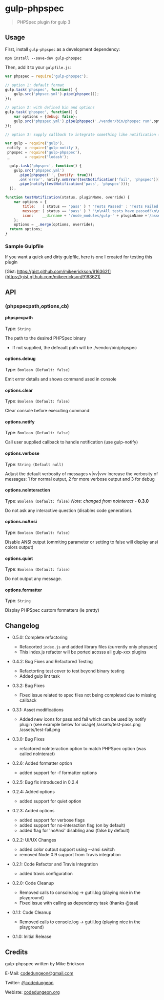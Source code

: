 # gulp-phpspec
> PHPSpec plugin for gulp 3

## Usage

First, install `gulp-phpspec` as a development dependency:

```shell
npm install --save-dev gulp-phpspec
```

Then, add it to your `gulpfile.js`:

```javascript
var phpspec = require('gulp-phpspec');

// option 1: default format
gulp.task('phpspec', function() {
	gulp.src('phpsec.yml').pipe(phpspec());
});

// option 2: with defined bin and options
gulp.task('phpspec', function() {
	var options = {debug: false};
	gulp.src('phpspec.yml').pipe(phpspec('./vendor/bin/phpspec run',options));
});

// option 3: supply callback to integrate something like notification (using gulp-notify)

var gulp = require('gulp'),
 notify  = require('gulp-notify'),
 phpspec = require('gulp-phpspec'),
 _       = require('lodash');

  gulp.task('phpspec', function() {
    gulp.src('phpspec.yml')
      .pipe(phpspec('', {notify: true}))
      .on('error', notify.onError(testNotification('fail', 'phpspec')))
      .pipe(notify(testNotification('pass', 'phpspec')));
  });

function testNotification(status, pluginName, override) {
	var options = {
		title:   ( status == 'pass' ) ? 'Tests Passed' : 'Tests Failed',
		message: ( status == 'pass' ) ? '\n\nAll tests have passed!\n\n' : '\n\nOne or more tests failed...\n\n',
		icon:    __dirname + '/node_modules/gulp-' + pluginName +'/assets/test-' + status + '.png'
	};
	options = _.merge(options, override);
  return options;
}

```

### Sample Gulpfile

If you want a quick and dirty gulpfile, here is one I created for testing this plugin

[Gist: https://gist.github.com/mikeerickson/9163621](https://gist.github.com/mikeerickson/9163621)


## API

### (phpspecpath,options,cb)

#### phpspecpath

Type: `String`

The path to the desired PHPSpec binary
- If not supplied, the defeault path will be ./vendor/bin/phpspec

#### options.debug
Type: `Boolean (Default: false)`

Emit error details and shows command used in console

#### options.clear
Type: `Boolean (Default: false)`

Clear console before executing command


#### options.notify
Type: `Boolean (Default: false)`

Call user supplied callback to handle notification (use gulp-notify)

#### options.verbose
Type: `String (Default null)`

Adjust the default verbosity of messages
v|vv|vvv Increase the verbosity of messages: 1 for normal output, 2 for more verbose output and 3 for debug

#### options.noInteraction
Type: `Boolean (Default: false)`
*Note: changed from noInteract -* __0.3.0__

Do not ask any interactive question (disables code generation).

#### options.noAnsi
Type: `Boolean (Default: false)`

Disable ANSI output (ommiting parameter or setting to false will display ansi colors output)

#### options.quiet
Type: `Boolean (Default: false)`

Do not output any message.

#### options.formatter
Type: `String`

Display PHPSpec custom formatters (ie pretty)


## Changelog

- 0.5.0: Complete refactoring 
    - Refacorted `index.js` and added library files (currently only phpspec)
    - This index.js refactor will be ported acosss all gulp-xxx plugins 
    
- 0.4.2: Bug Fixes and Refactored Testing
    - Refactorting test cover to test beyond binary testing
    - Added gulp lint task
    
- 0.3.2: Bug Fixes
    - Fixed issue related to spec files not being completed due to missing callback

- 0.3.1: Asset modifications
    - Added new icons for pass and fail which can be used by notify plugin (see example below for usage)
      /assets/test-pass.png
      /assets/test-fail.png
    
    
- 0.3.0: Bug Fixes
  - refactored noInteraction option to match PHPSpec option (was called noInteract)

- 0.2.6: Added formatter option
  - added support for -f formatter options

- 0.2.5: Bug fix introduced in 0.2.4

- 0.2.4: Added options
    - added support for quiet option

- 0.2.3: Added options
    - added support for verbose flags
    - added support for no-interaction flag (on by default)
    - added flag for 'noAnsi' disabling ansi (false by default)

- 0.2.2: UI/UX Changes
    - added color output support using --ansi switch
    - removed Node 0.9 support from Travis integration

- 0.2.1: Code Refactor and Travis Integration
    - added travis configuration

- 0.2.0: Code Cleanup
    - Removed calls to console.log -> gutil.log (playing nice in the playground)
    - Fixed issue with calling as dependency task (thanks @taai)

- 0.1.1: Code Cleanup
    - Removed calls to console.log -> gutil.log (playing nice in the playground)

- 0.1.0: Initial Release

## Credits

gulp-phpspec written by Mike Erickson

E-Mail: [codedungeon@gmail.com](mailto:codedungeon@gmail.com)

Twitter: [@codedungeon](http://twitter.com/codedungeon)

Webiste: [codedungeon.org](http://codedungeon.org)
